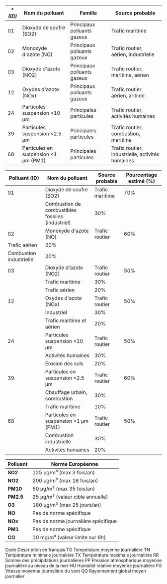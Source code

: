 
| **(ID)* | **Nom du polluant**           | **Famille**                 | **Source probable**                      |
|---------|-------------------------------|-----------------------------|------------------------------------------|
| 01      | Dioxyde de soufre (SO2)       | Principaux polluants gazeux | Trafic maritime                          |
| 02      | Monoxyde d'azote (NO)         | Principaux polluants gazeux | Trafic routier, aérien, industrielle     |
| 03      | Dioxyde d'azote (NO2)         | Principaux polluants gazeux | Trafic routier, maritime, aérien         |
| 12      | Oxydes d'azote (NOx)          | Principaux polluants gazeux | Trafic routier, aérien, aritime          |
| 24      | Particules suspension <10 µm  | Principales particules      | Trafic routier, activités humaines       |
| 39      | Particules suspension <2.5 µm | Principales particules      | Trafic routier, combustion, maritime     |
| 68      | Particules en suspension <1 µm (PM1) | Principales particules| Trafic routier, industrielle, activités humaines |

| **Polluant (ID)** | **Nom du polluant** | **Source probable** | **Pourcentage estimé (%)** |
|-------------------|---------------------|---------------------|----------------------------|
| 01    | Dioxyde de soufre (SO2) | Trafic maritime             | 70%                        |
|            | Combustion de combustibles fossiles (industriel) | 30%                        |
| 02    | Monoxyde d'azote (NO) | Trafic routier                | 60%                        |
|             Trafic aérien                                     | 20%                        |
| Combustion industrielle                                       | 20%                        |
| 03    | Dioxyde d'azote (NO2) | Trafic routier                | 50%                        |
|       | Trafic maritime                                       | 30%                        |
|       | Trafic aérien                                         | 20%                        |
| 12    | Oxydes d'azote (NOx) | Trafic routier                 | 50%                        |
|       | Industriel                                            | 30%                        |
|       | Trafic maritime et aérien                             | 20%                        |
| 24    | Particules suspension <10 µm| Trafic routier          | 50%                        |
|       | Activités humaines                                    | 30%                        |
|       | Érosion des sols                                      | 20%                        |
| 39    | Particules en suspension <2.5 µm | Trafic routier     | 60%                        |
|       | Chauffage urbain, combustion                          | 30%                        |
|       | Trafic maritime                                       | 10%                        |
| 68    | Particules en suspension <1 µm (PM1) | Trafic routier |50%                         |
|       | Combustion industrielle                               | 30%                        |
|       | Activités humaines                                    | 20%                        |


| Polluant      | Norme Européenne                   |
|---------------|------------------------------------|
| **SO2**       | 125 µg/m³ (max 3 fois/an)         |
| **NO2**       | 200 µg/m³ (max 18 fois/an)        |
| **PM10**      | 50 µg/m³ (max 35 fois/an)         |
| **PM2.5**     | 25 µg/m³ (valeur cible annuelle)   |
| **O3**        | 180 µg/m³ (max 25 jours/an)       |
| **NO**        | Pas de norme spécifique            |
| **NOx**       | Pas de norme journalière spécifique|
| **PM1**       | Pas de norme spécifique            |
| **CO**        | 10 mg/m³ (valeur limite sur 8h)   |



Code	Description en français
TG	Température moyenne journalière
TN	Température minimale journalière
TX	Température maximale journalière
RR	Somme des précipitations journalières
PP	Pression atmosphérique moyenne journalière au niveau de la mer
HU	Humidité relative moyenne journalière
FG	Vitesse moyenne journalière du vent
QQ	Rayonnement global moyen journalier